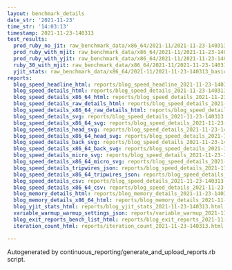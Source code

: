 ```yaml
---
layout: benchmark_details
date_str: '2021-11-23'
time_str: '14:03:13'
timestamp: 2021-11-23-140313
test_results:
  prod_ruby_no_jit: raw_benchmark_data/x86_64/2021-11/2021-11-23-140313_basic_benchmark_prod_ruby_no_jit.json
  prod_ruby_with_mjit: raw_benchmark_data/x86_64/2021-11/2021-11-23-140313_basic_benchmark_prod_ruby_with_mjit.json
  prod_ruby_with_yjit: raw_benchmark_data/x86_64/2021-11/2021-11-23-140313_basic_benchmark_prod_ruby_with_yjit.json
  ruby_30_with_mjit: raw_benchmark_data/x86_64/2021-11/2021-11-23-140313_basic_benchmark_ruby_30_with_mjit.json
  yjit_stats: raw_benchmark_data/x86_64/2021-11/2021-11-23-140313_basic_benchmark_yjit_stats.json
reports:
  blog_speed_headline_html: reports/blog_speed_headline_2021-11-23-140313.html
  blog_speed_details_html: reports/blog_speed_details_2021-11-23-140313.html
  blog_speed_details_x86_64_html: reports/blog_speed_details_2021-11-23-140313.x86_64.html
  blog_speed_details_raw_details_html: reports/blog_speed_details_2021-11-23-140313.raw_details.html
  blog_speed_details_x86_64_raw_details_html: reports/blog_speed_details_2021-11-23-140313.x86_64.raw_details.html
  blog_speed_details_svg: reports/blog_speed_details_2021-11-23-140313.svg
  blog_speed_details_x86_64_svg: reports/blog_speed_details_2021-11-23-140313.x86_64.svg
  blog_speed_details_head_svg: reports/blog_speed_details_2021-11-23-140313.head.svg
  blog_speed_details_x86_64_head_svg: reports/blog_speed_details_2021-11-23-140313.x86_64.head.svg
  blog_speed_details_back_svg: reports/blog_speed_details_2021-11-23-140313.back.svg
  blog_speed_details_x86_64_back_svg: reports/blog_speed_details_2021-11-23-140313.x86_64.back.svg
  blog_speed_details_micro_svg: reports/blog_speed_details_2021-11-23-140313.micro.svg
  blog_speed_details_x86_64_micro_svg: reports/blog_speed_details_2021-11-23-140313.x86_64.micro.svg
  blog_speed_details_tripwires_json: reports/blog_speed_details_2021-11-23-140313.tripwires.json
  blog_speed_details_x86_64_tripwires_json: reports/blog_speed_details_2021-11-23-140313.x86_64.tripwires.json
  blog_speed_details_csv: reports/blog_speed_details_2021-11-23-140313.csv
  blog_speed_details_x86_64_csv: reports/blog_speed_details_2021-11-23-140313.x86_64.csv
  blog_memory_details_html: reports/blog_memory_details_2021-11-23-140313.html
  blog_memory_details_x86_64_html: reports/blog_memory_details_2021-11-23-140313.x86_64.html
  blog_yjit_stats_html: reports/blog_yjit_stats_2021-11-23-140313.html
  variable_warmup_warmup_settings_json: reports/variable_warmup_2021-11-23-140313.warmup_settings.json
  blog_exit_reports_bench_list_html: reports/blog_exit_reports_2021-11-23-140313.bench_list.html
  iteration_count_html: reports/iteration_count_2021-11-23-140313.html

---
```

Autogenerated by continuous_reporting/generate_and_upload_reports.rb script.
